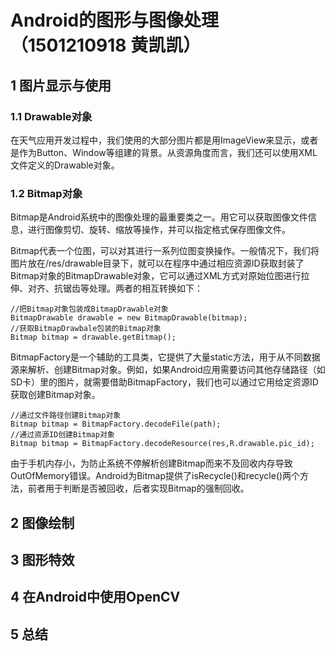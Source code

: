# Android的图形与图像处理（1501210918 黄凯凯）

## 1 图片显示与使用

### 1.1 Drawable对象
在天气应用开发过程中，我们使用的大部分图片都是用ImageView来显示，或者是作为Button、Window等组建的背景。从资源角度而言，我们还可以使用XML文件定义的Drawable对象。

### 1.2 Bitmap对象
Bitmap是Android系统中的图像处理的最重要类之一。用它可以获取图像文件信息，进行图像剪切、旋转、缩放等操作，并可以指定格式保存图像文件。

Bitmap代表一个位图，可以对其进行一系列位图变换操作。一般情况下，我们将图片放在/res/drawable目录下，就可以在程序中通过相应资源ID获取封装了Bitmap对象的BitmapDrawable对象，它可以通过XML方式对原始位图进行拉伸、对齐、抗锯齿等处理。两者的相互转换如下：

    //把Bitmap对象包装成BitmapDrawable对象
    BitmapDrawable drawable = new BitmapDrawable(bitmap);
    //获取BitmapDrawbale包装的Bitmap对象
    Bitmap bitmap = drawable.getBitmap();
    
BitmapFactory是一个辅助的工具类，它提供了大量static方法，用于从不同数据源来解析、创建Bitmap对象。例如，如果Android应用需要访问其他存储路径（如SD卡）里的图片，就需要借助BitmapFactory，我们也可以通过它用给定资源ID获取创建Bitmap对象。

    
    //通过文件路径创建Bitmap对象
    Bitmap bitmap = BitmapFactory.decodeFile(path); 
    //通过资源ID创建Bitmap对象
    Bitmap bitmap = BitmapFactory.decodeResource(res,R.drawable.pic_id);
    
由于手机内存小，为防止系统不停解析创建Bitmap而来不及回收内存导致OutOfMemory错误。Android为Bitmap提供了isRecycle()和recycle()两个方法，前者用于判断是否被回收，后者实现Bitmap的强制回收。


## 2 图像绘制

## 3 图形特效

## 4 在Android中使用OpenCV

## 5 总结

















